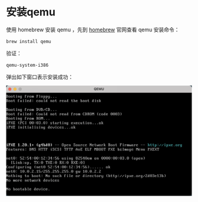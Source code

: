 # 安装qemu

使用 homebrew 安装 qemu ，先到 [homebrew](https://formulae.brew.sh/formula/qemu#default) 官网查看 qemu 安装命令：

```
brew install qemu
```

验证：
```
qemu-system-i386
```

弹出如下窗口表示安装成功：

![](./img/WX20231014-133037@2x.png)
